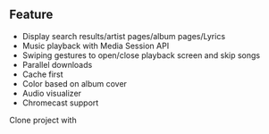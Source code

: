 ## Feature

- Display search results/artist pages/album pages/Lyrics
- Music playback with Media Session API
- Swiping gestures to open/close playback screen and skip songs
- Parallel downloads
- Cache first
- Color based on album cover
- Audio visualizer
- Chromecast support

Clone project with
